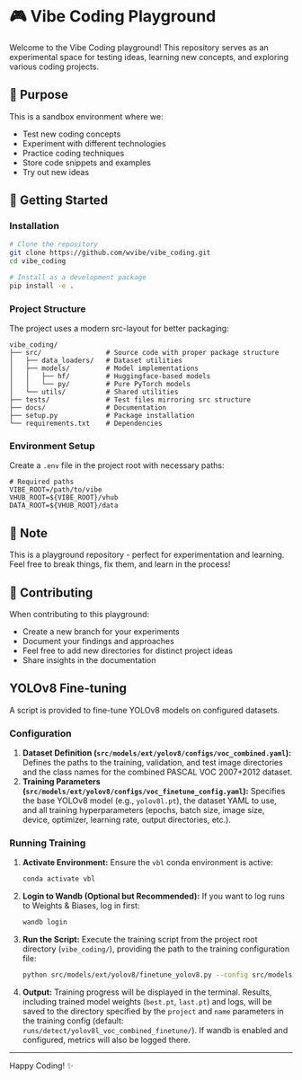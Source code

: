 # 🎮 Vibe Coding Playground

Welcome to the Vibe Coding playground! This repository serves as an experimental space for testing ideas, learning new concepts, and exploring various coding projects.

## 🎯 Purpose

This is a sandbox environment where we:
- Test new coding concepts
- Experiment with different technologies
- Practice coding techniques
- Store code snippets and examples
- Try out new ideas

## 🚀 Getting Started

### Installation

```bash
# Clone the repository
git clone https://github.com/wvibe/vibe_coding.git
cd vibe_coding

# Install as a development package
pip install -e .
```

### Project Structure

The project uses a modern src-layout for better packaging:

```
vibe_coding/
├── src/                # Source code with proper package structure
│   ├── data_loaders/   # Dataset utilities
│   ├── models/         # Model implementations
│   │   ├── hf/         # Huggingface-based models
│   │   └── py/         # Pure PyTorch models
│   └── utils/          # Shared utilities
├── tests/              # Test files mirroring src structure
├── docs/               # Documentation
├── setup.py            # Package installation
└── requirements.txt    # Dependencies
```

### Environment Setup

Create a `.env` file in the project root with necessary paths:

```
# Required paths
VIBE_ROOT=/path/to/vibe
VHUB_ROOT=${VIBE_ROOT}/vhub
DATA_ROOT=${VHUB_ROOT}/data
```

## 📝 Note

This is a playground repository - perfect for experimentation and learning. Feel free to break things, fix them, and learn in the process!

## 👥 Contributing

When contributing to this playground:
- Create a new branch for your experiments
- Document your findings and approaches
- Feel free to add new directories for distinct project ideas
- Share insights in the documentation

## YOLOv8 Fine-tuning

A script is provided to fine-tune YOLOv8 models on configured datasets.

### Configuration

1.  **Dataset Definition (`src/models/ext/yolov8/configs/voc_combined.yaml`):** Defines the paths to the training, validation, and test image directories and the class names for the combined PASCAL VOC 2007+2012 dataset.
2.  **Training Parameters (`src/models/ext/yolov8/configs/voc_finetune_config.yaml`):** Specifies the base YOLOv8 model (e.g., `yolov8l.pt`), the dataset YAML to use, and all training hyperparameters (epochs, batch size, image size, device, optimizer, learning rate, output directories, etc.).

### Running Training

1.  **Activate Environment:** Ensure the `vbl` conda environment is active:
    ```bash
    conda activate vbl
    ```
2.  **Login to Wandb (Optional but Recommended):** If you want to log runs to Weights & Biases, log in first:
    ```bash
    wandb login
    ```
3.  **Run the Script:** Execute the training script from the project root directory (`vibe_coding/`), providing the path to the training configuration file:
    ```bash
    python src/models/ext/yolov8/finetune_yolov8.py --config src/models/ext/yolov8/configs/voc_finetune_config.yaml
    ```
4.  **Output:** Training progress will be displayed in the terminal. Results, including trained model weights (`best.pt`, `last.pt`) and logs, will be saved to the directory specified by the `project` and `name` parameters in the training config (default: `runs/detect/yolov8l_voc_combined_finetune/`). If wandb is enabled and configured, metrics will also be logged there.

---
Happy Coding! ✨